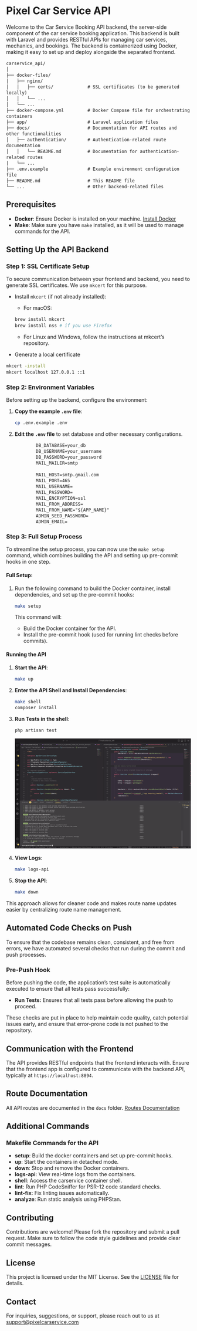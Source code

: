 # Pixel Car Service API

Welcome to the Car Service Booking API backend, the server-side component of the car service booking application. This backend is built with Laravel and provides RESTful APIs for managing car services, mechanics, and bookings. The backend is containerized using Docker, making it easy to set up and deploy alongside the separated frontend.

```plaintext
carservice_api/
│
├── docker-files/
│   ├── nginx/
│   │   ├── certs/             # SSL certificates (to be generated locally)
│   │   └── ...
│   └── ...
├── docker-compose.yml         # Docker Compose file for orchestrating containers
├── app/                       # Laravel application files
├── docs/                      # Documentation for API routes and other functionalities
│   ├── authentication/        # Authentication-related route documentation
│   │   └── README.md          # Documentation for authentication-related routes
|   └── ...
├── .env.example               # Example environment configuration file
├── README.md                  # This README file
└── ...                        # Other backend-related files
```

## Prerequisites

-   **Docker**: Ensure Docker is installed on your machine. [Install Docker](https://docs.docker.com/get-docker/)
-   **Make**: Make sure you have `make` installed, as it will be used to manage commands for the API.

## Setting Up the API Backend

### Step 1: SSL Certificate Setup

To secure communication between your frontend and backend, you need to generate SSL certificates. We use `mkcert` for this purpose.

-   Install `mkcert` (if not already installed):

    -   For macOS:

    ```bash
    brew install mkcert
    brew install nss # if you use Firefox
    ```

    -   For Linux and Windows, follow the instructions at mkcert’s repository.

-   Generate a local certificate

```bash
mkcert -install
mkcert localhost 127.0.0.1 ::1
```

### Step 2: Environment Variables

Before setting up the backend, configure the environment:

1.  **Copy the example `.env` file**:

    ```bash
    cp .env.example .env
    ```

2.  **Edit the `.env` file** to set database and other necessary configurations.

    ```plaintext
            DB_DATABASE=your_db
            DB_USERNAME=your_username
            DB_PASSWORD=your_password
            MAIL_MAILER=smtp

            MAIL_HOST=smtp.gmail.com
            MAIL_PORT=465
            MAIL_USERNAME=
            MAIL_PASSWORD=
            MAIL_ENCRYPTION=ssl
            MAIL_FROM_ADDRESS=
            MAIL_FROM_NAME="${APP_NAME}"
            ADMIN_SEED_PASSWORD=
            ADMIN_EMAIL=

    ```

### Step 3: Full Setup Process

To streamline the setup process, you can now use the `make setup` command, which combines building the API and setting up pre-commit hooks in one step.

#### Full Setup:

1. Run the following command to build the Docker container, install dependencies, and set up the pre-commit hooks:

    ```bash
    make setup
    ```

    This command will:

    - Build the Docker container for the API.
    - Install the pre-commit hook (used for running lint checks before commits).

#### Running the API

1. **Start the API**:

    ```bash
    make up
    ```

2. **Enter the API Shell and Install Dependencies**:

    ```bash
    make shell
    composer install
    ```

3. **Run Tests in the shell**:

    ```bash
    php artisan test
    ```

    ![Test](./public/assets/tests.png)

4. **View Logs**:

    ```bash
    make logs-api
    ```

5. **Stop the API**:

    ```bash
    make down
    ```

This approach allows for cleaner code and makes route name updates easier by centralizing route name management.

## Automated Code Checks on Push

To ensure that the codebase remains clean, consistent, and free from errors, we have automated several checks that run during the commit and push processes.

### Pre-Push Hook

Before pushing the code, the application’s test suite is automatically executed to ensure that all tests pass successfully:

-   **Run Tests:** Ensures that all tests pass before allowing the push to proceed.

These checks are put in place to help maintain code quality, catch potential issues early, and ensure that error-prone code is not pushed to the repository.

## Communication with the Frontend

The API provides RESTful endpoints that the frontend interacts with. Ensure that the frontend app is configured to communicate with the backend API, typically at `https://localhost:8894`.

## Route Documentation

All API routes are documented in the `docs` folder. [Routes Documentation](docs/routes)

## Additional Commands

### Makefile Commands for the API

-   **setup**: Build the docker containers and set up pre-commit hooks.
-   **up**: Start the containers in detached mode.
-   **down**: Stop and remove the Docker containers.
-   **logs-api**: View real-time logs from the containers.
-   **shell**: Access the carservice container shell.
-   **lint**: Run PHP CodeSniffer for PSR-12 code standard checks.
-   **lint-fix**: Fix linting issues automatically.
-   **analyze**: Run static analysis using PHPStan.

## Contributing

Contributions are welcome! Please fork the repository and submit a pull request. Make sure to follow the code style guidelines and provide clear commit messages.

## License

This project is licensed under the MIT License. See the [LICENSE](LICENSE) file for details.

## Contact

For inquiries, suggestions, or support, please reach out to us at support@pixelcarservice.com
